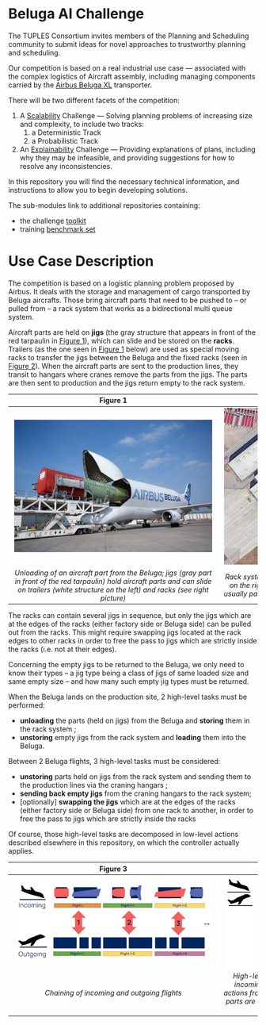 # Beluga AI Challenge

The TUPLES Consortium invites members of the Planning and Scheduling community to submit ideas for novel approaches to trustworthy planning and scheduling.

Our competition is based on a real industrial use case — associated with the complex logistics of Aircraft assembly, including managing components carried by the [Airbus Beluga XL](https://aircraft.airbus.com/en/aircraft/freighters/belugaxl) transporter.

There will be two different facets of the competition:

1. A [Scalability](scalability/README.md) Challenge — Solving planning problems of increasing size and complexity, to include two tracks:
   1. a Deterministic Track
   1. a Probabilistic Track
1. An [Explainability](explainability/README.md) Challenge — Providing explanations of plans, including why they may be infeasible, and providing suggestions for how to resolve any inconsistencies.

In this repository you will find the necessary technical information, and instructions to allow you to begin developing solutions.

The sub-modules link to additional repositories containing:

- the challenge [toolkit](TODO)
- training [benchmark set](TODO) 

# Use Case Description

The competition is based on a logistic planning problem proposed by Airbus. It deals with the storage and management of cargo transported by Beluga aircrafts. Those bring aircraft parts that need to be pushed to – or pulled from – a rack system that works as a bidirectional multi queue system.

Aircraft parts are held on **jigs** (the gray structure that appears in front of the red tarpaulin in [Figure 1](#Figure1)), which can slide and be stored on the **racks**. Trailers (as the one seen in [Figure 1](#Figure1) below) are used as special moving racks to transfer the jigs between the Beluga and the fixed racks (seen in [Figure 2](#Figure2)). When the aircraft parts are sent to the production lines, they transit to hangars where cranes remove the parts from the jigs. The parts are then sent to production and the jigs return empty to the rack system.

|                                                                                     <a name="Figure1"></a><div style="width:410px">Figure 1</div>                                                                                      |                                                                              <a name="Figure2"></a><div style="width:410px">Figure 2</div>                                                                              |
| :------------------------------------------------------------------------------------------------------------------------------------------------------------------------------------------------------------------------------------: | :---------------------------------------------------------------------------------------------------------------------------------------------------------------------------------------------------------------------: |
| <img src="beluga400.jpeg" width="400" alt="A photograph of an Airbus Beluga ST Aircraft which is parked with its main cargo door open. An aircraft part is being unloaded on a trailer, and the part is covered in a red tarpaulin. "> | <img src="racks400.jpeg" width="400" alt="An aerial photograph of the storage racks. An aircraft hangar is visible in the left portion of the image, with the racks running diagonally from top left to bottom right."> |
|            <i>Unloading of an aircraft part from the Beluga; jigs (gray part in front of the red tarpaulin) hold aircraft parts and can slide on trailers (white structure on the left) and racks (see right picture) </i>             |             <i>Rack system used to store the Beluga cargo; racks are seen on the right side of the picture while the Beluga aircraft is usually parked on the left side of the hangar seen on the left.</i>             |

The racks can contain several jigs in sequence, but only the jigs which are at the edges of the racks (either factory side or Beluga side) can be pulled out from the racks. This might require swapping jigs located at the rack edges to other racks in order to free the pass to jigs which are strictly inside the racks (i.e. not at their edges).

Concerning the empty jigs to be returned to the Beluga, we only need to know their types – a jig type being a class of jigs of same loaded size and same empty size – and how many such empty jig types must be returned.

When the Beluga lands on the production site, 2 high-level tasks must be performed:

- **unloading** the parts (held on jigs) from the Beluga and **storing** them in the rack system ;
- **unstoring** empty jigs from the rack system and **loading** them into the Beluga.

Between 2 Beluga flights, 3 high-level tasks must be considered:

- **unstoring** parts held on jigs from the rack system and sending them to the production lines via the craning hangars ;
- **sending back empty jigs** from the craning hangars to the rack system;
- [optionally] **swapping the jigs** which are at the edges of the racks (either factory side or Beluga side) from one rack to another, in order to free the pass to jigs which are strictly inside the racks

Of course, those high-level tasks are decomposed in low-level actions described elsewhere in this repository, on which the controller actually applies.

|                                                                                                                        <a name="Figure3"></a><div style="width:410px">Figure 3</div>                                                                                                                         |                                                                                                                                                                                                                                                                                     <a name="Figure4"></a><div style="width:410px">Figure 4</div>                                                                                                                                                                                                                                                                                      |
| :----------------------------------------------------------------------------------------------------------------------------------------------------------------------------------------------------------------------------------------------------------------------------------------------------------: | :------------------------------------------------------------------------------------------------------------------------------------------------------------------------------------------------------------------------------------------------------------------------------------------------------------------------------------------------------------------------------------------------------------------------------------------------------------------------------------------------------------------------------------------------------------------------------------------------------------------------------------: |
| <img src="flightchaining400.png" width="400" alt="A diagram shohwing the chaining of incoming and outgoing flights. There are symbols to represent the parts being transported by the incoming flights (flight i, flight i+1, flight i+2), and the empty racks being transported in the outgoing flights." > | <img src="rackswap400.png"  width="400" alt="A graphical representation of the rack swap problem. There are six racks stacked horizontally, the bottom three are empty. The top three have different aircraft parts on them. The top rack has a red arrow pointing right to the hangar and final assembly line, indicating a wing being unloaded to the factory side. The second rack from the top contains an parts, with a red arrow pointing left towards the Beluga aircraft, indicating an empty jig returning to the Beluga aircraft. The third rack from the top contains a wing, but there are no arrows indicating actions."> |
|                                                                                                                               <i>Chaining of incoming and outgoing flights</i>                                                                                                                               |                                                                                                                                                                                    <i>High-level representation of the problem, depicting the incoming and outgoing flights, the pulling and pushing actions from/to the racks, the trailers and the hangars where parts are unloaded from the jigs before sending them to the production lines</i>                                                                                                                                                                                    |

